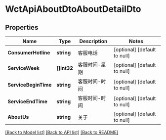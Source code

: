 # WctApiAboutDtoAboutDetailDto

## Properties
Name | Type | Description | Notes
------------ | ------------- | ------------- | -------------
**ConsumerHotline** | **string** | 客服电话 | [optional] [default to null]
**ServiceWeek** | **[]int32** | 客服时间-星期 | [optional] [default to null]
**ServiceBeginTime** | **string** | 客服时间-时间 | [optional] [default to null]
**ServiceEndTime** | **string** | 客服时间-时间 | [optional] [default to null]
**AboutUs** | **string** | 关于 | [optional] [default to null]

[[Back to Model list]](../README.md#documentation-for-models) [[Back to API list]](../README.md#documentation-for-api-endpoints) [[Back to README]](../README.md)

